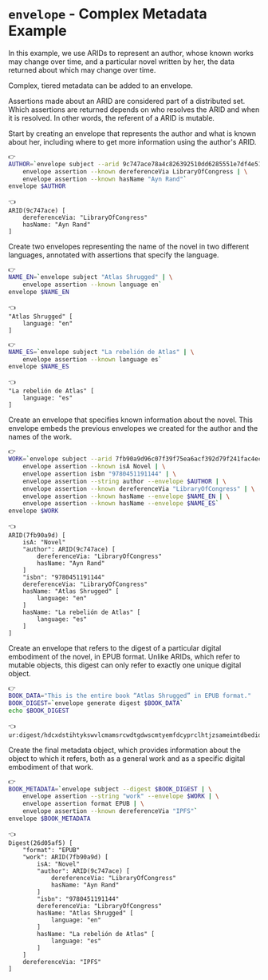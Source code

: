 # `envelope` - Complex Metadata Example

In this example, we use ARIDs to represent an author, whose known works may change over time, and a particular novel written by her, the data returned about which may change over time.

Complex, tiered metadata can be added to an envelope.

Assertions made about an ARID are considered part of a distributed set. Which assertions are returned depends on who resolves the ARID and when it is resolved. In other words, the referent of a ARID is mutable.


Start by creating an envelope that represents the author and what is known about her, including where to get more information using the author's ARID.

```bash
👉
AUTHOR=`envelope subject --arid 9c747ace78a4c826392510dd6285551e7df4e5164729a1b36198e56e017666c8 | \
    envelope assertion --known dereferenceVia LibraryOfCongress | \
    envelope assertion --known hasName "Ayn Rand"`
envelope $AUTHOR
```

```
👈
ARID(9c747ace) [
    dereferenceVia: "LibraryOfCongress"
    hasName: "Ayn Rand"
]
```

Create two envelopes representing the name of the novel in two different languages, annotated with assertions that specify the language.

```bash
👉
NAME_EN=`envelope subject "Atlas Shrugged" | \
    envelope assertion --known language en`
envelope $NAME_EN
```

```
👈
"Atlas Shrugged" [
    language: "en"
]
```

```bash
👉
NAME_ES=`envelope subject "La rebelión de Atlas" | \
    envelope assertion --known language es`
envelope $NAME_ES
```

```
👈
"La rebelión de Atlas" [
    language: "es"
]
```

Create an envelope that specifies known information about the novel. This envelope embeds the previous envelopes we created for the author and the names of the work.

```bash
👉
WORK=`envelope subject --arid 7fb90a9d96c07f39f75ea6acf392d79f241fac4ec0be2120f7c82489711e3e80 | \
    envelope assertion --known isA Novel | \
    envelope assertion isbn "9780451191144" | \
    envelope assertion --string author --envelope $AUTHOR | \
    envelope assertion --known dereferenceVia "LibraryOfCongress" | \
    envelope assertion --known hasName --envelope $NAME_EN | \
    envelope assertion --known hasName --envelope $NAME_ES`
envelope $WORK
```

```
👈
ARID(7fb90a9d) [
    isA: "Novel"
    "author": ARID(9c747ace) [
        dereferenceVia: "LibraryOfCongress"
        hasName: "Ayn Rand"
    ]
    "isbn": "9780451191144"
    dereferenceVia: "LibraryOfCongress"
    hasName: "Atlas Shrugged" [
        language: "en"
    ]
    hasName: "La rebelión de Atlas" [
        language: "es"
    ]
]
```

Create an envelope that refers to the digest of a particular digital embodiment of the novel, in EPUB format. Unlike ARIDs, which refer to mutable objects, this digest can only refer to exactly one unique digital object.

```bash
👉
BOOK_DATA="This is the entire book “Atlas Shrugged” in EPUB format."
BOOK_DIGEST=`envelope generate digest $BOOK_DATA`
echo $BOOK_DIGEST
```

```
👈
ur:digest/hdcxdstihtykswvlcmamsrcwdtgdwscmtyemfdcyprclhtjzsameimtdbedidspkmuvtgdwzplwn
```

Create the final metadata object, which provides information about the object to which it refers, both as a general work and as a specific digital embodiment of that work.

```bash
👉
BOOK_METADATA=`envelope subject --digest $BOOK_DIGEST | \
    envelope assertion --string "work" --envelope $WORK | \
    envelope assertion format EPUB | \
    envelope assertion --known dereferenceVia "IPFS"`
envelope $BOOK_METADATA
```

```
👈
Digest(26d05af5) [
    "format": "EPUB"
    "work": ARID(7fb90a9d) [
        isA: "Novel"
        "author": ARID(9c747ace) [
            dereferenceVia: "LibraryOfCongress"
            hasName: "Ayn Rand"
        ]
        "isbn": "9780451191144"
        dereferenceVia: "LibraryOfCongress"
        hasName: "Atlas Shrugged" [
            language: "en"
        ]
        hasName: "La rebelión de Atlas" [
            language: "es"
        ]
    ]
    dereferenceVia: "IPFS"
]
```
